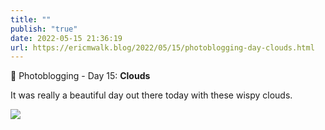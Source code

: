 ```yaml
---
title: ""
publish: "true"
date: 2022-05-15 21:36:19
url: https://ericmwalk.blog/2022/05/15/photoblogging-day-clouds.html
---
```


📸 Photoblogging - Day 15: **Clouds**

It was really a beautiful day out there today with these wispy clouds.

![](https://ericmwalk.blog/uploads/2022/5a5540c272.jpg)